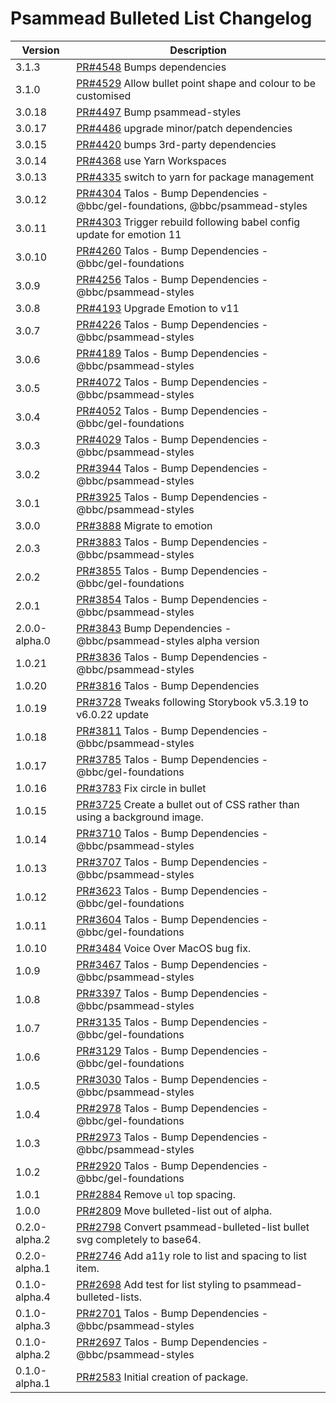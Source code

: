 # Psammead Bulleted List Changelog

| Version       | Description                                                                                                                 |
| ------------- | --------------------------------------------------------------------------------------------------------------------------- |
| 3.1.3 | [PR#4548](https://github.com/bbc/psammead/pull/4548) Bumps dependencies |
| 3.1.0         | [PR#4529](https://github.com/bbc/psammead/pull/4529) Allow bullet point shape and colour to be customised                   |
| 3.0.18        | [PR#4497](https://github.com/bbc/psammead/pull/4497) Bump psammead-styles                                                   |
| 3.0.17        | [PR#4486](https://github.com/bbc/psammead/pull/4486) upgrade minor/patch dependencies                                       |
| 3.0.15        | [PR#4420](https://github.com/bbc/psammead/pull/4420) bumps 3rd-party dependencies                                           |
| 3.0.14        | [PR#4368](https://github.com/bbc/psammead/pull/4368) use Yarn Workspaces                                                    |
| 3.0.13        | [PR#4335](https://github.com/bbc/psammead/pull/4335) switch to yarn for package management                                  |
| 3.0.12        | [PR#4304](https://github.com/bbc/psammead/pull/4304) Talos - Bump Dependencies - @bbc/gel-foundations, @bbc/psammead-styles |
| 3.0.11        | [PR#4303](https://github.com/bbc/psammead/pull/4303) Trigger rebuild following babel config update for emotion 11           |
| 3.0.10        | [PR#4260](https://github.com/bbc/psammead/pull/4260) Talos - Bump Dependencies - @bbc/gel-foundations                       |
| 3.0.9         | [PR#4256](https://github.com/bbc/psammead/pull/4256) Talos - Bump Dependencies - @bbc/psammead-styles                       |
| 3.0.8         | [PR#4193](https://github.com/bbc/psammead/pull/4193) Upgrade Emotion to v11                                                 |
| 3.0.7         | [PR#4226](https://github.com/bbc/psammead/pull/4226) Talos - Bump Dependencies - @bbc/psammead-styles                       |
| 3.0.6         | [PR#4189](https://github.com/bbc/psammead/pull/4189) Talos - Bump Dependencies - @bbc/psammead-styles                       |
| 3.0.5         | [PR#4072](https://github.com/bbc/psammead/pull/4072) Talos - Bump Dependencies - @bbc/psammead-styles                       |
| 3.0.4         | [PR#4052](https://github.com/bbc/psammead/pull/4052) Talos - Bump Dependencies - @bbc/gel-foundations                       |
| 3.0.3         | [PR#4029](https://github.com/bbc/psammead/pull/4029) Talos - Bump Dependencies - @bbc/psammead-styles                       |
| 3.0.2         | [PR#3944](https://github.com/bbc/psammead/pull/3944) Talos - Bump Dependencies - @bbc/psammead-styles                       |
| 3.0.1         | [PR#3925](https://github.com/bbc/psammead/pull/3925) Talos - Bump Dependencies - @bbc/psammead-styles                       |
| 3.0.0         | [PR#3888](https://github.com/bbc/psammead/pull/3888) Migrate to emotion                                                     |
| 2.0.3         | [PR#3883](https://github.com/bbc/psammead/pull/3883) Talos - Bump Dependencies - @bbc/psammead-styles                       |
| 2.0.2         | [PR#3855](https://github.com/bbc/psammead/pull/3855) Talos - Bump Dependencies - @bbc/gel-foundations                       |
| 2.0.1         | [PR#3854](https://github.com/bbc/psammead/pull/3854) Talos - Bump Dependencies - @bbc/psammead-styles                       |
| 2.0.0-alpha.0 | [PR#3843](https://github.com/bbc/psammead/pull/3843) Bump Dependencies - @bbc/psammead-styles alpha version                 |
| 1.0.21        | [PR#3836](https://github.com/bbc/psammead/pull/3836) Talos - Bump Dependencies - @bbc/psammead-styles                       |
| 1.0.20        | [PR#3816](https://github.com/bbc/psammead/pull/3816) Talos - Bump Dependencies                                              |
| 1.0.19        | [PR#3728](https://github.com/bbc/psammead/pull/3728) Tweaks following Storybook v5.3.19 to v6.0.22 update                   |
| 1.0.18        | [PR#3811](https://github.com/bbc/psammead/pull/3811) Talos - Bump Dependencies - @bbc/psammead-styles                       |
| 1.0.17        | [PR#3785](https://github.com/bbc/psammead/pull/3785) Talos - Bump Dependencies - @bbc/gel-foundations                       |
| 1.0.16        | [PR#3783](https://github.com/bbc/psammead/pull/3783) Fix circle in bullet                                                   |
| 1.0.15        | [PR#3725](https://github.com/bbc/psammead/pull/3725) Create a bullet out of CSS rather than using a background image.       |
| 1.0.14        | [PR#3710](https://github.com/bbc/psammead/pull/3710) Talos - Bump Dependencies - @bbc/psammead-styles                       |
| 1.0.13        | [PR#3707](https://github.com/bbc/psammead/pull/3707) Talos - Bump Dependencies - @bbc/psammead-styles                       |
| 1.0.12        | [PR#3623](https://github.com/bbc/psammead/pull/3623) Talos - Bump Dependencies - @bbc/gel-foundations                       |
| 1.0.11        | [PR#3604](https://github.com/bbc/psammead/pull/3604) Talos - Bump Dependencies - @bbc/gel-foundations                       |
| 1.0.10        | [PR#3484](https://github.com/bbc/psammead/pull/3484) Voice Over MacOS bug fix.                                              |
| 1.0.9         | [PR#3467](https://github.com/bbc/psammead/pull/3467) Talos - Bump Dependencies - @bbc/psammead-styles                       |
| 1.0.8         | [PR#3397](https://github.com/bbc/psammead/pull/3397) Talos - Bump Dependencies - @bbc/psammead-styles                       |
| 1.0.7         | [PR#3135](https://github.com/bbc/psammead/pull/3135) Talos - Bump Dependencies - @bbc/gel-foundations                       |
| 1.0.6         | [PR#3129](https://github.com/bbc/psammead/pull/3129) Talos - Bump Dependencies - @bbc/gel-foundations                       |
| 1.0.5         | [PR#3030](https://github.com/bbc/psammead/pull/3030) Talos - Bump Dependencies - @bbc/psammead-styles                       |
| 1.0.4         | [PR#2978](https://github.com/bbc/psammead/pull/2978) Talos - Bump Dependencies - @bbc/gel-foundations                       |
| 1.0.3         | [PR#2973](https://github.com/bbc/psammead/pull/2973) Talos - Bump Dependencies - @bbc/psammead-styles                       |
| 1.0.2         | [PR#2920](https://github.com/bbc/psammead/pull/2920) Talos - Bump Dependencies - @bbc/gel-foundations                       |
| 1.0.1         | [PR#2884](https://github.com/bbc/psammead/pull/2884) Remove `ul` top spacing.                                               |
| 1.0.0         | [PR#2809](https://github.com/bbc/psammead/pull/2809) Move bulleted-list out of alpha.                                       |
| 0.2.0-alpha.2 | [PR#2798](https://github.com/bbc/psammead/pull/2798) Convert psammead-bulleted-list bullet svg completely to base64.        |
| 0.2.0-alpha.1 | [PR#2746](https://github.com/bbc/psammead/pull/2746) Add a11y role to list and spacing to list item.                        |
| 0.1.0-alpha.4 | [PR#2698](https://github.com/bbc/psammead/pull/2698) Add test for list styling to psammead-bulleted-lists.                  |
| 0.1.0-alpha.3 | [PR#2701](https://github.com/bbc/psammead/pull/2701) Talos - Bump Dependencies - @bbc/psammead-styles                       |
| 0.1.0-alpha.2 | [PR#2697](https://github.com/bbc/psammead/pull/2697) Talos - Bump Dependencies - @bbc/psammead-styles                       |
| 0.1.0-alpha.1 | [PR#2583](https://github.com/BBC-News/psammead/pull/2583) Initial creation of package.                                      |
